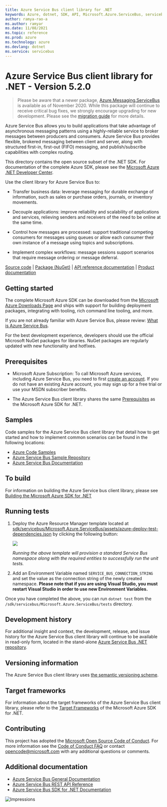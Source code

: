 ```yaml
---
title: Azure Service Bus client library for .NET
keywords: Azure, dotnet, SDK, API, Microsoft.Azure.ServiceBus, servicebus
author: ramya-rao-a
ms.author: ramyar
ms.date: 11/08/2021
ms.topic: reference
ms.prod: azure
ms.technology: azure
ms.devlang: dotnet
ms.service: servicebus
---
```


# Azure Service Bus client library for .NET - Version 5.2.0 


> Please be aware that a newer package, [Azure.Messaging.ServiceBus](https://www.nuget.org/packages/Azure.Messaging.ServiceBus) is available as of November 2020. While this package will continue to receive critical bug fixes, we strongly encourage upgrading for new development. Please see the [migration guide](https://aka.ms/azsdk/net/migrate/sb) for more details.

Azure Service Bus allows you to build applications that take advantage of asynchronous messaging patterns using a highly-reliable service to broker messages between producers and consumers. Azure Service Bus provides flexible, brokered messaging between client and server, along with structured first-in, first-out (FIFO) messaging, and publish/subscribe capabilities with complex routing.

This directory contains the open source subset of the .NET SDK. For documentation of the complete Azure SDK, please see the [Microsoft Azure .NET Developer Center](https://azure.microsoft.com/develop/net/).

Use the client library for Azure Service Bus to:

- Transfer business data: leverage messaging for durable exchange of information, such as sales or purchase orders, journals, or inventory movements.

- Decouple applications: improve reliability and scalability of applications and services, relieving senders and receivers of the need to be online at the same time.

- Control how messages are processed: support traditional competing consumers for messages using queues or allow each consumer their own instance of a message using topics and subscriptions.

- Implement complex workflows: message sessions support scenarios that require message ordering or message deferral.

[Source code](https://github.com/Azure/azure-sdk-for-net/tree/Microsoft.Azure.ServiceBus_5.2.0/sdk/servicebus/Microsoft.Azure.ServiceBus/src) | [Package (NuGet)](https://www.nuget.org/packages/Microsoft.Azure.ServiceBus/) | [API reference documentation](https://docs.microsoft.com/dotnet/api/overview/azure/service-bus?view=azure-dotnet) | [Product documentation](https://docs.microsoft.com/azure/service-bus-messaging/)

## Getting started

The complete Microsoft Azure SDK can be downloaded from the [Microsoft Azure Downloads Page](https://azure.microsoft.com/downloads/?sdk=net) and ships with support for building deployment packages, integrating with tooling, rich command line tooling, and more.

If you are not already familiar with Azure Service Bus, please review: [What is Azure Service Bus](https://docs.microsoft.com/azure/service-bus-messaging/service-bus-messaging-overview).

For the best development experience, developers should use the official Microsoft NuGet packages for libraries. NuGet packages are regularly updated with new functionality and hotfixes.

## Prerequisites

- Microsoft Azure Subscription: To call Microsoft Azure services, including Azure Service Bus, you need to first [create an account](https://account.windowsazure.com/Home/Index). If you do not have an existing Azure account, you may sign up for a free trial or use your MSDN subscriber benefits.

- The Azure Service Bus client library shares the same [Prerequisites](https://github.com/azure/azure-sdk-for-net#prerequisites) as the Microsoft Azure SDK for .NET.

## Samples

Code samples for the Azure Service Bus client library that detail how to get started and how to implement common scenarios can be found in the following locations:

- [Azure Code Samples](https://azure.microsoft.com/resources/samples/?sort=0&service=service-bus&platform=dotnet)
- [Azure Service Bus Sample Repository](https://github.com/Azure/azure-service-bus/tree/master/samples/)
- [Azure Service Bus Documentation](https://docs.microsoft.com/azure/service-bus-messaging/)

## To build

For information on building the Azure Service bus client library, please see [Building the Microsoft Azure SDK for .NET](https://github.com/azure/azure-sdk-for-net#to-build)

## Running tests

1. Deploy the Azure Resource Manager template located at [sdk/servicebus/Microsoft.Azure.ServiceBus/assets/azure-deploy-test-dependencies.json](https://github.com/Azure/azure-sdk-for-net/blob/Microsoft.Azure.ServiceBus_5.2.0/sdk/servicebus/Microsoft.Azure.ServiceBus/assets/azure-deploy-test-dependencies.json) by clicking the following button:

   <a href="https://portal.azure.com/#create/Microsoft.Template/uri/https%3A%2F%2Fraw.githubusercontent.com%2FAzure%2Fazure-sdk-for-net%2Fmaster%2Fsdk%2Fservicebus%2FMicrosoft.Azure.ServiceBus%2Fassets%2Fazure-deploy-test-dependencies.json" target="_blank">
       <img src="http://azuredeploy.net/deploybutton.png"/>
   </a>

   *Running the above template will provision a standard Service Bus namespace along with the required entities to successfully run the unit tests.*

1. Add an Environment Variable named `SERVICE_BUS_CONNECTION_STRING` and set the value as the connection string of the newly created namespace. **Please note that if you are using Visual Studio, you must restart Visual Studio in order to use new Environment Variables.**

Once you have completed the above, you can run `dotnet test` from the `/sdk/servicebus/Microsoft.Azure.ServiceBus/tests` directory.

## Development history

For additional insight and context, the development, release, and issue history for the Azure Service Bus client library will continue to be available in read-only form, located in the stand-alone [Azure Service Bus .NET repository](https://github.com/Azure/azure-service-bus-dotnet).

## Versioning information

The Azure Service Bus client library uses [the semantic versioning scheme](https://semver.org/).

## Target frameworks

For information about the target frameworks of the Azure Service Bus client library, please refer to the [Target Frameworks](https://github.com/azure/azure-sdk-for-net#target-frameworks) of the Microsoft Azure SDK for .NET.

## Contributing

This project has adopted the [Microsoft Open Source Code of Conduct](https://opensource.microsoft.com/codeofconduct/). For more information see the [Code of Conduct FAQ](https://opensource.microsoft.com/codeofconduct/faq/) or contact [opencode@microsoft.com](mailto:opencode@microsoft.com) with any additional questions or comments.

## Additional documentation

- [Azure Service Bus General Documentation](https://docs.microsoft.com/azure/service-bus-messaging/)
- [Azure Service Bus REST API Reference](https://docs.microsoft.com/rest/api/servicebus/)
- [Azure Service Bus SDK for .NET Documentation](https://docs.microsoft.com/dotnet/api/overview/azure/service-bus?view=azure-dotnet)

![Impressions](https://azure-sdk-impressions.azurewebsites.net/api/impressions/azure-sdk-for-net%2Fsdk%2Fservicebus%2FMicrosoft.Azure.ServiceBus%2FREADME.png)

